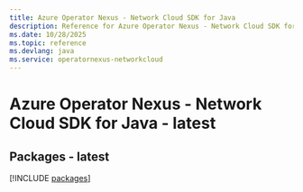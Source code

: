 ```yaml
---
title: Azure Operator Nexus - Network Cloud SDK for Java
description: Reference for Azure Operator Nexus - Network Cloud SDK for Java
ms.date: 10/28/2025
ms.topic: reference
ms.devlang: java
ms.service: operatornexus-networkcloud
---
```

# Azure Operator Nexus - Network Cloud SDK for Java - latest
## Packages - latest
[!INCLUDE [packages](operator-nexus---network-cloud-index.md)]